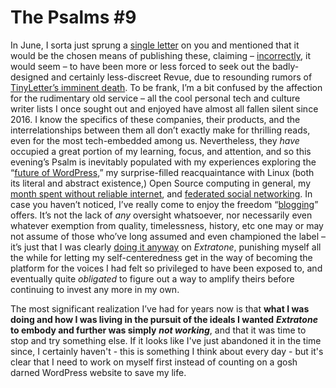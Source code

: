 # The Psalms #9
In June, I sorta just sprung a [single letter](https://www.getrevue.co/profile/davidblue/issues/a-new-service-column-progress-and-a-broken-laptop-120300) on you and mentioned that it would be the chosen means of publishing these, claiming – [incorrectly](https://www.theverge.com/2018/1/5/16855304/mailchimp-tinyletter-integration-platform-changes), it would seem – to have been more or less forced to seek out the badly-designed and certainly less-discreet Revue, due to resounding rumors of [TinyLetter’s imminent death](https://www.inc.com/maria-aspan/tinyletter-going-away.html). To be frank, I’m a bit confused by the affection for the rudimentary old service – all the cool personal tech and culture writer lists I once sought out and enjoyed have almost all fallen silent since 2016. I know the specifics of these companies, their products, and the interrelationships between them all don’t exactly make for thrilling reads, even for the most tech-embedded among us. Nevertheless, they *have* occupied a great portion of my learning, focus, and attention, and so this evening’s Psalm is inevitably populated with my experiences exploring the “[future of WordPress](http://bilge.world/panic-urine/),” my surprise-filled reacquaintance with Linux (both its literal and abstract existence,) Open Source computing in general, my [month spent without reliable internet](http://bilge.world/linux-bitch/), and [federated social networking](http://bilge.world/federated). In case you haven’t noticed, I’ve really come to enjoy the freedom “[blogging](http://bilge.world)” offers. It’s not the lack of *any* oversight whatsoever, nor necessarily even whatever exemption from quality, timelessness, history, etc one may or may not assume of those who’ve long assumed and even championed the label – it’s just that I was clearly [doing it anyway](http://extratone.com/red) on *Extratone*, punishing myself all the while for letting my self-centeredness get in the way of becoming the platform for the voices I had felt so privileged to have been exposed to, and eventually quite *obligated* to figure out a way to amplify theirs before continuing to invest any more in my own.

The most significant realization I’ve had for years now is that **what I was doing and how I was living in the pursuit of the ideals I wanted** ***Extratone*** **to embody and further was simply** ***not working***, and that it was time to stop and try something else. If it looks like I've just abandoned it in the time since, I certainly haven't - this is something I think about every day - but it's clear that I need to work on myself first instead of counting on a gosh darned WordPress website to save my life.

